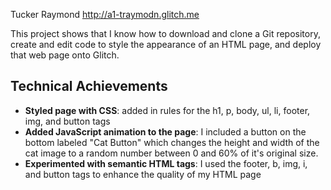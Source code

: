 Tucker Raymond
http://a1-traymodn.glitch.me

This project shows that I know how to download and clone a Git repository, create and edit code to style the appearance of an HTML page, and deploy that web page onto Glitch.

## Technical Achievements
- **Styled page with CSS**: added in rules for the h1, p, body, ul, li, footer, img, and button tags
- **Added JavaScript animation to the page**: I included a button on the bottom labeled "Cat Button" which changes the height and width of the cat image to a random number between 0 and 60% of it's original size.
- **Experimented with semantic HTML tags**: I used the footer, b, img, i, and button tags to enhance the quality of my HTML page

